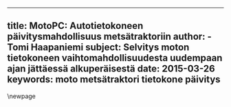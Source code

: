 <!-- 00:Kansisivu !-->
---
title: MotoPC: Autotietokoneen päivitysmahdollisuus metsätraktoriin
author:
        - Tomi Haapaniemi
subject: Selvitys moton tietokoneen vaihtomahdollisuudesta uudempaan ajan jättäessä alkuperäisestä
date: 2015-03-26
keywords: moto metsätraktori tietokone päivitys
---



\newpage

<!-- EOF:00 !-->